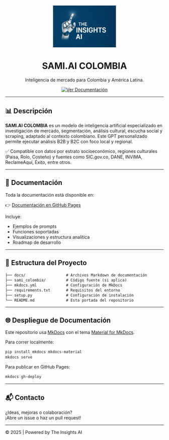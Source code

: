 <p align="center">
  <img src="docs/LOGO.png" width="200" alt="SAMI.AI COLOMBIA Logo">
</p>

<h1 align="center">SAMI.AI COLOMBIA</h1>

<p align="center">
  Inteligencia de mercado para Colombia y América Latina.
</p>

<p align="center">
  <a href="https://carlosmsal22.github.io/SAMI.AI-COLOMBIA/">
    <img src="https://img.shields.io/badge/📘%20Ver-Documentación-blue" alt="Ver Documentación">
  </a>
</p>

---

## 📊 Descripción

**SAMI.AI COLOMBIA** es un modelo de inteligencia artificial especializado en investigación de mercado, segmentación, análisis cultural, escucha social y scraping, adaptado al contexto colombiano. Este GPT personalizado permite ejecutar análisis B2B y B2C con foco local y regional.

✅ Compatible con datos por estrato socioeconómico, regiones culturales (Paisa, Rolo, Costeño) y fuentes como SIC.gov.co, DANE, INVIMA, ReclameAquí, Éxito, entre otros.

---

## 🚀 Documentación

Toda la documentación está disponible en:

👉 [Documentación en GitHub Pages](https://carlosmsal22.github.io/SAMI.AI-COLOMBIA/)

Incluye:
- Ejemplos de prompts
- Funciones soportadas
- Visualizaciones y estructura analítica
- Roadmap de desarrollo

---

## 📁 Estructura del Proyecto

```
├── docs/                  # Archivos Markdown de documentación
├── sami_colombia/         # Código fuente (si aplica)
├── mkdocs.yml             # Configuración de MkDocs
├── requirements.txt       # Requisitos del entorno
├── setup.py               # Configuración de instalación
└── README.md              # Esta portada del repositorio
```

---

## 🌐 Despliegue de Documentación

Este repositorio usa [MkDocs](https://www.mkdocs.org/) con el tema [Material for MkDocs](https://squidfunk.github.io/mkdocs-material/).

Para correr localmente:

```bash
pip install mkdocs mkdocs-material
mkdocs serve
```

Para publicar en GitHub Pages:

```bash
mkdocs gh-deploy
```

---

## 📬 Contacto

¿Ideas, mejoras o colaboración?  
¡Abre un issue o haz un pull request!

---

© 2025 | Powered by The Insights AI
